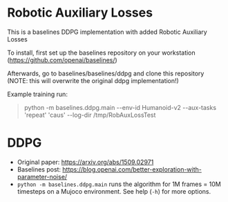 
# Robotic Auxiliary Losses
This is a baselines DDPG implementation with added Robotic Auxiliary Losses

To install, first set up the baselines repository on your workstation (https://github.com/openai/baselines/)

Afterwards, go to baselines/baselines/ddpg and clone this repository (NOTE: this will overwrite the original ddpg implementation!)

Example training run:

> python -m baselines.ddpg.main --env-id Humanoid-v2 --aux-tasks 'repeat' 'caus' --log-dir /tmp/RobAuxLossTest


# DDPG
- Original paper: https://arxiv.org/abs/1509.02971
- Baselines post: https://blog.openai.com/better-exploration-with-parameter-noise/
- `python -m baselines.ddpg.main` runs the algorithm for 1M frames = 10M timesteps on a Mujoco environment. See help (`-h`) for more options.

